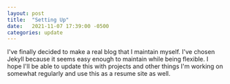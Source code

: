 ```yaml
---
layout: post
title:  "Setting Up"
date:   2021-11-07 17:39:00 -0500
categories: update
---
```

I've finally decided to make a real blog that I maintain myself. I've chosen Jekyll because it seems easy enough to maintain while being flexible. I hope I'll be able to update this with projects and other things I'm working on somewhat regularly and use this as a resume site as well.
